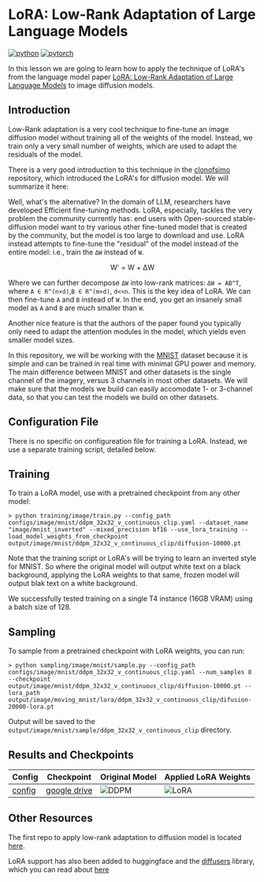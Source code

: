 # LoRA: Low-Rank Adaptation of Large Language Models

[![python](https://img.shields.io/badge/Python-3.9-3776AB.svg?style=flat&logo=python&logoColor=white)](https://www.python.org)
[![pytorch](https://img.shields.io/badge/PyTorch-2.0.0-EE4C2C.svg?style=flat&logo=pytorch)](https://pytorch.org)

In this lesson we are going to learn how to apply the technique of LoRA's from the language model paper [LoRA: Low-Rank Adaptation of Large Language Models](https://arxiv.org/abs/2106.09685) to image diffusion models.

## Introduction 

Low-Rank adaptation is a very cool technique to fine-tune an image diffusion model without training all of the weights of the model. Instead, we train only a very small number of weights, which are used to adapt the residuals of the model.

There is a very good introduction to this technique in the [clonofsimo]() repository, which introduced the LoRA's for diffusion model. We will summarize it here:

Well, what's the alternative? In the domain of LLM, researchers have developed Efficient fine-tuning methods. LoRA, especially, tackles the very problem the community currently has: end users with Open-sourced stable-diffusion model want to try various other fine-tuned model that is created by the community, but the model is too large to download and use. LoRA instead attempts to fine-tune the "residual" of the model instead of the entire model: i.e., train the `ΔW` instead of `W`.

<p align=center>W' = W + ΔW</p>

Where we can further decompose `ΔW` into low-rank matrices: `ΔW = AB^T`, where `A ∈ R^(n×d)`,`B ∈ R^(m×d)`, `d<<n`. This is the key idea of LoRA. We can then fine-tune `A` and `B` instead of `W`. In the end, you get an insanely small model as `A` and `B` are much smaller than `W`.

Another nice feature is that the authors of the paper found you typically only need to adapt the attention modules in the model, which yields even smaller model sizes.

In this repository, we will be working with the [MNIST](https://en.wikipedia.org/wiki/MNIST_database) dataset because it is simple and can be trained in real time with minimal GPU power and memory. The main difference between MNIST and other datasets is the single channel of the imagery, versus 3 channels in most other datasets. We will make sure that the models we build can easily accomodate 1- or 3-channel data, so that you can test the models we build on other datasets.

## Configuration File

There is no specific on configureation file for training a LoRA. Instead, we use a separate training script, detailed below.

## Training

To train a LoRA model, use with a pretrained checkpoint from any other model:

```
> python training/image/train.py --config_path configs/image/mnist/ddpm_32x32_v_continuous_clip.yaml --dataset_name "image/mnist_inverted" --mixed_precision bf16 --use_lora_training --load_model_weights_from_checkpoint output/image/mnist/ddpm_32x32_v_continuous_clip/diffusion-10000.pt
```

Note that the training script or LoRA's will be trying to learn an inverted style for MNIST. So where the original model will output white text on a black background, applying the LoRA weights to that same, frozen model will output blak text on a white background.

We successfully tested training on a single T4 instance (16GB VRAM) using a batch size of 128.

## Sampling

To sample from a pretrained checkpoint with LoRA weights, you can run:

```
> python sampling/image/mnist/sample.py --config_path configs/image/mnist/ddpm_32x32_v_continuous_clip.yaml --num_samples 8 --checkpoint output/image/mnist/ddpm_32x32_v_continuous_clip/diffusion-10000.pt --lora_path output/image/moving_mnist/lora/ddpm_32x32_v_continuous_clip/difusion-20000-lora.pt
```

Output will be saved to the `output/image/mnist/sample/ddpm_32x32_v_continuous_clip` directory.

## Results and Checkpoints

| Config | Checkpoint | Original Model | Applied LoRA Weights
| ------ | ---------- | ------- | -------
| [config](https://github.com/swookey-thinky/xdiffusion/blob/main/configs/image/mnist/ddpm_32x32_v_continuous_clip.yaml) | [google drive](https://drive.google.com/file/d/1atzhtv-kRegnabROGZs6olxuVONiRQKI/view?usp=sharing) | ![DDPM](https://drive.google.com/uc?export=view&id=1_r8poe1SJxf8UtT4mmQaTT378m26hD-F) | ![LoRA](https://drive.google.com/uc?export=view&id=1_r8poe1SJxf8UtT4mmQaTT378m26hD-F)



## Other Resources

The first repo to apply low-rank adaptation to diffusion model is located [here](https://github.com/cloneofsimo/lora).

LoRA support has also been added to huggingface and the [diffusers](https://github.com/huggingface/diffusers) library, which you can read about [here](https://huggingface.co/docs/diffusers/main/en/training/lora)

